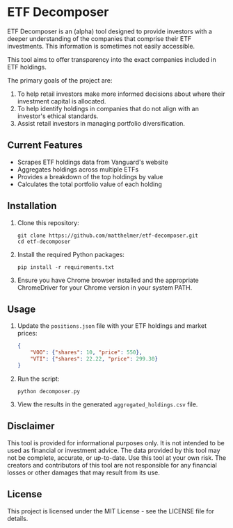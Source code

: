 # ETF Decomposer

ETF Decomposer is an (alpha) tool designed to provide investors with a deeper understanding of the companies that comprise their ETF investments. This information is sometimes not easily accessible.

This tool aims to offer transparency into the exact companies included in ETF holdings.

The primary goals of the project are:

1. To help retail investors make more informed decisions about where their investment capital is allocated.
2. To help identify holdings in companies that do not align with an investor's ethical standards.
3. Assist retail investors in managing portfolio diversification.

## Current Features

- Scrapes ETF holdings data from Vanguard's website
- Aggregates holdings across multiple ETFs
- Provides a breakdown of the top holdings by value
- Calculates the total portfolio value of each holding

## Installation

1. Clone this repository:
   ```
   git clone https://github.com/matthelmer/etf-decomposer.git
   cd etf-decomposer
   ```

2. Install the required Python packages:
   ```
   pip install -r requirements.txt
   ```

3. Ensure you have Chrome browser installed and the appropriate ChromeDriver for your Chrome version in your system PATH.

## Usage

1. Update the `positions.json` file with your ETF holdings and market prices:
   ```json
   {
       "VOO": {"shares": 10, "price": 550},
       "VTI": {"shares": 22.22, "price": 299.30}
   }
   ```

2. Run the script:
   ```
   python decomposer.py
   ```

3. View the results in the generated `aggregated_holdings.csv` file.


## Disclaimer

This tool is provided for informational purposes only. It is not intended to be used as financial or investment advice. The data provided by this tool may not be complete, accurate, or up-to-date. Use this tool at your own risk. The creators and contributors of this tool are not responsible for any financial losses or other damages that may result from its use.

## License

This project is licensed under the MIT License - see the LICENSE file for details.
